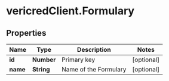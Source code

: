 # vericredClient.Formulary

## Properties
Name | Type | Description | Notes
------------ | ------------- | ------------- | -------------
**id** | **Number** | Primary key | [optional] 
**name** | **String** | Name of the Formulary | [optional] 



